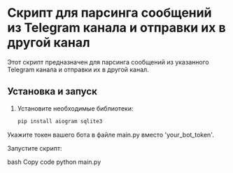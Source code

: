 # Скрипт для парсинга сообщений из Telegram канала и отправки их в другой канал

Этот скрипт предназначен для парсинга сообщений из указанного Telegram канала и отправки их в другой канал.

## Установка и запуск

1. Установите необходимые библиотеки:

   ```bash
   pip install aiogram sqlite3
Укажите токен вашего бота в файле main.py вместо 'your_bot_token'.

Запустите скрипт:

bash
Copy code
python main.py

